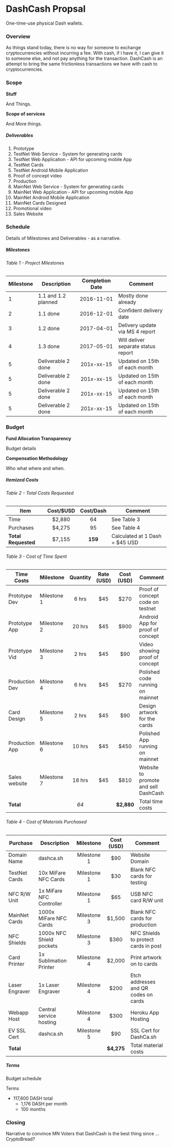 # DashCash Propsal

One-time-use physical Dash wallets.

### Overview

As things stand today, there is no way for someone to exchange cryptocurrencies without incurring a fee. With cash, if I have it, I can give it to someone else, and not pay anything for the transaction. DashCash is an attempt to bring the same frictionless transactions we have with cash to cryptocurrencies.

### Scope

**Stuff**

And Things.

**Scope of services**

And More things.

##### Deliverables

1. Prototype
 1. TestNet Web Service - System for generating cards
 2. TestNet Web Application - API for upcoming mobile App
 3. TestNet Cards 
 4. TestNet Android Mobile Application
 5. Proof of concept video
2. Production
 1. MainNet Web Service - System for generating cards
 2. MainNet Web Application - API for upcoming mobile App
 3. MainNet Android Mobile Application
 4. MainNet Cards Designed
 5. Promotional video
3. Sales Website
 
### Schedule

Details of Milestones and Deliverables - as a narrative.


##### Milestones

###### Table 1 - Project Milestones
| Milestone   |              Description      | Completion Date |               Comment               |
|-------------|-------------------------------|:---------------:|-------------------------------------|
| 1           | 1.1 and 1.2 planned           |    2016-11-01   | Mostly done already                 |
| 2           | 1.1 done                      |    2016-12-01   | Confident delivery date             |
| 3           | 1.2 done                      |    2017-04-01   | Delivery update via MS 4 report     |
| 4           | 1.3 done                      |    2017-05-01   | Will deliver separate status report |
| 5           | Deliverable 2 done            |    201x-xx-15   | Updated on 15th of each month       |
| 5           | Deliverable 2 done            |    201x-xx-15   | Updated on 15th of each month       |
| 5           | Deliverable 2 done            |    201x-xx-15   | Updated on 15th of each month       |
| 5           | Deliverable 2 done            |    201x-xx-15   | Updated on 15th of each month       |

### Budget

**Fund Allocation Transparency**

Budget details

**Compensation Methodology**

Who what where and when.

##### Itemized Costs

###### Table 2 - Total Costs Requested
|         Item        | Cost/$USD | Cost/Dash |                       Comment                      |
|---------------------|:---------:|:---------:|----------------------------------------------------|
| Time                |   $2,880  |     64    | See Table 3                                        |
| Purchases           |   $4,275  |     95    | See Table 4                                        |
| **Total Requested** |   $7,155  |  **159**  | Calculated at 1 Dash = $45 USD                     |

###### Table 3 - Cost of Time Spent
| Time Costs     | Milestone         | Quantity |  Rate (USD)  | Cost (USD) | Comment                              |
|----------------|-------------------|:--------:|:------------:|:----------:|--------------------------------------|
| Prototype Dev  | Milestone 1       |   6 hrs  |      $45     |    $270    | Proof of concept code on testnet     |
| Prototype App  | Milestone 2       |  20 hrs  |      $45     |    $900    | Android App for proof of concept     |
| Prototype Vid  | Milestone 3       |   2 hrs  |      $45     |     $90    | Video showing proof of concept       |
| Production Dev | Milestone 4       |   6 hrs  |      $45     |    $270    | Polished code running on mainnet     |
| Card Design    | Milestone 5       |   2 hrs  |      $45     |     $90    | Design artwork for the cards         |
| Production App | Milestone 6       |  10 hrs  |      $45     |    $450    | Polished App running on mainnet      |
| Sales website  | Milestone 7       |  18 hrs  |      $45     |    $810    | Website to promote and sell DashCash |
| **Total**      |                   |   *64*   |              | **$2,880** | Total time costs                     |

###### Table 4 - Cost of Materials Purchased
| Purchase       |      Description          |  Milestone    | Cost (USD)  |          Comment                     |
|----------------|---------------------------|:-------------:|:-----------:|--------------------------------------|
| Domain Name    | dashca.sh                 | Milestone 1   |      $90    | Website Domain                       |
| TestNet Cards  | 10x MiFare NFC Cards      | Milestone 1   |      $30    | Blank NFC cards for testing          |
| NFC R/W Unit   | 1x MiFare NFC Controller  | Milestone 1   |      $65    | USB NFC card R/W unit                |
| MainNet Cards  | 1000x MiFare NFC Cards    | Milestone 3   |    $1,500   | Blank NFC cards for production       |
| NFC Shields    | 1000x NFC Shield pockets  | Milestone 3   |     $360    | NFC Shields to protect cards in post |
| Card Printer   | 1x Sublimation Printer    | Milestone 4   |    $2,000   | Print artwork on to cards            |
| Laser Engraver | 1x Laser Engraver         | Milestone 4   |     $200    | Etch addresses and QR codes on cards |
| Webapp Host    | Central service hosting   | Milestone 4   |     $300    | Heroku App Hosting                   |
| EV SSL Cert    | dashca.sh                 | Milestone 5   |      $90    | SSL Cert for DashCa.sh               |
| **Total**      |                           |               |  **$4,275** | Total material costs                 |

##### Terms

Budget schedule

Terms
* 117,600 DASH total
  * 1,176 DASH per month
  * 100 months

### Closing

Narrative to convince MN Voters that DashCash is the best thing since ... CryptoBread?

